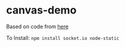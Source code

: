 canvas-demo
===========
Based on code from [here](http://tutorialzine.com/2012/08/nodejs-drawing-game/)

To Install:
    `npm install socket.io node-static`
